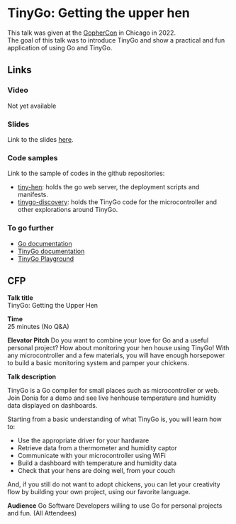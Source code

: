 # TinyGo: Getting the upper hen

This talk was given at the [GopherCon](https://www.gophercon.com/) in Chicago in 2022.  
The goal of this talk was to introduce TinyGo and show a practical and fun application of using Go and TinyGo.

## Links
### Video

Not yet available

### Slides

Link to the slides [here](https://speakerdeck.com/doniacld/tinygo-getting-the-upper-hen-gophercon-2022).

### Code samples

Link to the sample of codes in the github repositories:
- [tiny-hen](https://github.com/doniacld/tiny-hen): holds the go web server, the deployment scripts and manifests.
- [tinygo-discovery](https://github.com/doniacld/tinygo-discovery): holds the TinyGo code for the microcontroller and other explorations around TinyGo.

### To go further

* [Go documentation](https://go.dev/doc/)
* [TinyGo documentation](https://tinygo.org)
* [TinyGo Playground](https://play.tinygo.org)

## CFP

**Talk title**  
TinyGo: Getting the Upper Hen

**Time**  
25 minutes (No Q&A)

**Elevator Pitch**
Do you want to combine your love for Go and a useful personal project? 
How about monitoring your hen house using TinyGo! With any microcontroller and a few materials, 
you will have enough horsepower to build a basic monitoring system and pamper your chickens.

**Talk description**  

TinyGo is a Go compiler for small places such as microcontroller or web. Join Donia for a demo and see live henhouse
temperature and humidity data displayed on dashboards.

Starting from a basic understanding of what TinyGo is, you will learn how to:

- Use the appropriate driver for your hardware
- Retrieve data from a thermometer and humidity captor
- Communicate with your microcontroller using WiFi
- Build a dashboard with temperature and humidity data
- Check that your hens are doing well, from your couch

And, if you still do not want to adopt chickens, you can let your creativity flow by building your own project, using our favorite language.

**Audience**
Go Software Developers willing to use Go for personal projects and fun. (All Attendees)
